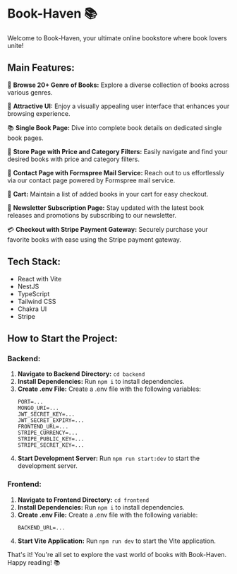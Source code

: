 # Book-Haven 📚

Welcome to Book-Haven, your ultimate online bookstore where book lovers unite! 

## Main Features:

📖 **Browse 20+ Genre of Books:** Explore a diverse collection of books across various genres.

🎨 **Attractive UI:** Enjoy a visually appealing user interface that enhances your browsing experience.

📚 **Single Book Page:** Dive into complete book details on dedicated single book pages.

🛒 **Store Page with Price and Category Filters:** Easily navigate and find your desired books with price and category filters.

📧 **Contact Page with Formspree Mail Service:** Reach out to us effortlessly via our contact page powered by Formspree mail service.

🛒 **Cart:** Maintain a list of added books in your cart for easy checkout.

💌 **Newsletter Subscription Page:** Stay updated with the latest book releases and promotions by subscribing to our newsletter.

💳 **Checkout with Stripe Payment Gateway:** Securely purchase your favorite books with ease using the Stripe payment gateway.

## Tech Stack:

- React with Vite
- NestJS
- TypeScript
- Tailwind CSS
- Chakra UI
- Stripe

## How to Start the Project:

### Backend:
1. **Navigate to Backend Directory:** `cd backend`
2. **Install Dependencies:** Run `npm i` to install dependencies.
3. **Create .env File:** Create a .env file with the following variables: 
    ```
    PORT=...
    MONGO_URI=...
    JWT_SECRET_KEY=...
    JWT_SECRET_EXPIRY=...
    FRONTEND_URL=...
    STRIPE_CURRENCY=...
    STRIPE_PUBLIC_KEY=...
    STRIPE_SECRET_KEY=...
    ```
4. **Start Development Server:** Run `npm run start:dev` to start the development server.

### Frontend:
1. **Navigate to Frontend Directory:** `cd frontend`
2. **Install Dependencies:** Run `npm i` to install dependencies.
3. **Create .env File:** Create a .env file with the following variable:
    ```
    BACKEND_URL=...
    ```
4. **Start Vite Application:** Run `npm run dev` to start the Vite application.

That's it! You're all set to explore the vast world of books with Book-Haven. Happy reading! 📚

